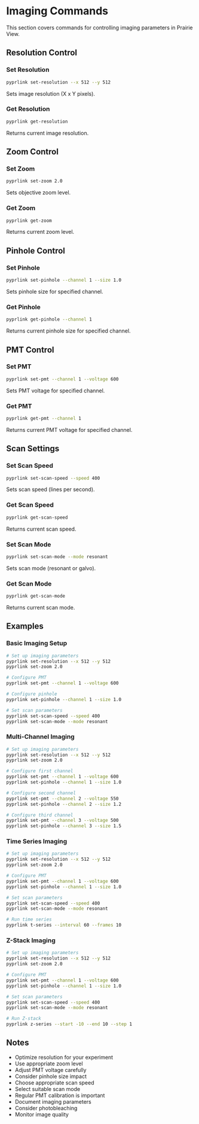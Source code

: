 # Imaging Commands

This section covers commands for controlling imaging parameters in Prairie View.

## Resolution Control

### Set Resolution
```bash
pyprlink set-resolution --x 512 --y 512
```
Sets image resolution (X x Y pixels).

### Get Resolution
```bash
pyprlink get-resolution
```
Returns current image resolution.

## Zoom Control

### Set Zoom
```bash
pyprlink set-zoom 2.0
```
Sets objective zoom level.

### Get Zoom
```bash
pyprlink get-zoom
```
Returns current zoom level.

## Pinhole Control

### Set Pinhole
```bash
pyprlink set-pinhole --channel 1 --size 1.0
```
Sets pinhole size for specified channel.

### Get Pinhole
```bash
pyprlink get-pinhole --channel 1
```
Returns current pinhole size for specified channel.

## PMT Control

### Set PMT
```bash
pyprlink set-pmt --channel 1 --voltage 600
```
Sets PMT voltage for specified channel.

### Get PMT
```bash
pyprlink get-pmt --channel 1
```
Returns current PMT voltage for specified channel.

## Scan Settings

### Set Scan Speed
```bash
pyprlink set-scan-speed --speed 400
```
Sets scan speed (lines per second).

### Get Scan Speed
```bash
pyprlink get-scan-speed
```
Returns current scan speed.

### Set Scan Mode
```bash
pyprlink set-scan-mode --mode resonant
```
Sets scan mode (resonant or galvo).

### Get Scan Mode
```bash
pyprlink get-scan-mode
```
Returns current scan mode.

## Examples

### Basic Imaging Setup
```bash
# Set up imaging parameters
pyprlink set-resolution --x 512 --y 512
pyprlink set-zoom 2.0

# Configure PMT
pyprlink set-pmt --channel 1 --voltage 600

# Configure pinhole
pyprlink set-pinhole --channel 1 --size 1.0

# Set scan parameters
pyprlink set-scan-speed --speed 400
pyprlink set-scan-mode --mode resonant
```

### Multi-Channel Imaging
```bash
# Set up imaging parameters
pyprlink set-resolution --x 512 --y 512
pyprlink set-zoom 2.0

# Configure first channel
pyprlink set-pmt --channel 1 --voltage 600
pyprlink set-pinhole --channel 1 --size 1.0

# Configure second channel
pyprlink set-pmt --channel 2 --voltage 550
pyprlink set-pinhole --channel 2 --size 1.2

# Configure third channel
pyprlink set-pmt --channel 3 --voltage 500
pyprlink set-pinhole --channel 3 --size 1.5
```

### Time Series Imaging
```bash
# Set up imaging parameters
pyprlink set-resolution --x 512 --y 512
pyprlink set-zoom 2.0

# Configure PMT
pyprlink set-pmt --channel 1 --voltage 600
pyprlink set-pinhole --channel 1 --size 1.0

# Set scan parameters
pyprlink set-scan-speed --speed 400
pyprlink set-scan-mode --mode resonant

# Run time series
pyprlink t-series --interval 60 --frames 10
```

### Z-Stack Imaging
```bash
# Set up imaging parameters
pyprlink set-resolution --x 512 --y 512
pyprlink set-zoom 2.0

# Configure PMT
pyprlink set-pmt --channel 1 --voltage 600
pyprlink set-pinhole --channel 1 --size 1.0

# Set scan parameters
pyprlink set-scan-speed --speed 400
pyprlink set-scan-mode --mode resonant

# Run Z-stack
pyprlink z-series --start -10 --end 10 --step 1
```

## Notes

- Optimize resolution for your experiment
- Use appropriate zoom level
- Adjust PMT voltage carefully
- Consider pinhole size impact
- Choose appropriate scan speed
- Select suitable scan mode
- Regular PMT calibration is important
- Document imaging parameters
- Consider photobleaching
- Monitor image quality 